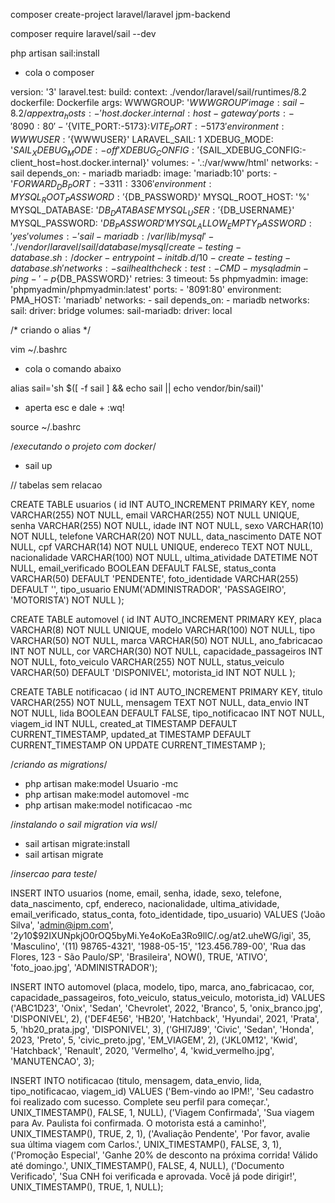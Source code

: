 composer create-project laravel/laravel jpm-backend

composer require laravel/sail --dev


php artisan sail:install

- cola o composer

version: '3'
    laravel.test:
        build:
            context: ./vendor/laravel/sail/runtimes/8.2
            dockerfile: Dockerfile
            args:
                WWWGROUP: '${WWWGROUP}'
        image: sail-8.2/app
        extra_hosts:
            - 'host.docker.internal:host-gateway'
        ports:
            - '8090:80'
            - '${VITE_PORT:-5173}:${VITE_PORT:-5173}'
        environment:
            WWWUSER: '${WWWUSER}'
            LARAVEL_SAIL: 1
            XDEBUG_MODE: '${SAIL_XDEBUG_MODE:-off}'
            XDEBUG_CONFIG: '${SAIL_XDEBUG_CONFIG:-client_host=host.docker.internal}'
        volumes:
            - '.:/var/www/html'
        networks:
            - sail
        depends_on:
            - mariadb
    mariadb:
        image: 'mariadb:10'
        ports:
            - '${FORWARD_DB_PORT:-3311}:3306'
        environment:
            MYSQL_ROOT_PASSWORD: '${DB_PASSWORD}'
            MYSQL_ROOT_HOST: '%'
            MYSQL_DATABASE: '${DB_DATABASE}'
            MYSQL_USER: '${DB_USERNAME}'
            MYSQL_PASSWORD: '${DB_PASSWORD}'
            MYSQL_ALLOW_EMPTY_PASSWORD: 'yes'
        volumes:
            - 'sail-mariadb:/var/lib/mysql'
            - './vendor/laravel/sail/database/mysql/create-testing-database.sh:/docker-entrypoint-initdb.d/10-create-testing-database.sh'
        networks:
            - sail
        healthcheck:
            test:
                - CMD
                - mysqladmin
                - ping
                - '-p${DB_PASSWORD}'
            retries: 3
            timeout: 5s
    phpmyadmin:
        image: 'phpmyadmin/phpmyadmin:latest'
        ports:
          - '8091:80'
        environment:
            PMA_HOST: 'mariadb'
        networks:
            - sail
        depends_on:
            - mariadb
networks:
    sail:
        driver: bridge
volumes:
    sail-mariadb:
        driver: local

/* criando o alias */


vim ~/.bashrc

- cola o comando abaixo

alias sail='sh $([ -f sail ] && echo sail || echo vendor/bin/sail)'

- aperta esc e dale + :wq!

source ~/.bashrc


/*executando o projeto com docker*/

- sail up

// tabelas sem relacao

CREATE TABLE usuarios (
    id INT AUTO_INCREMENT PRIMARY KEY,
    nome VARCHAR(255) NOT NULL,
    email VARCHAR(255) NOT NULL UNIQUE,
    senha VARCHAR(255) NOT NULL,
    idade INT NOT NULL,
    sexo VARCHAR(10) NOT NULL,
    telefone VARCHAR(20) NOT NULL,
    data_nascimento DATE NOT NULL,
    cpf VARCHAR(14) NOT NULL UNIQUE,
    endereco TEXT NOT NULL,
    nacionalidade VARCHAR(100) NOT NULL,
    ultima_atividade DATETIME NOT NULL,
    email_verificado BOOLEAN DEFAULT FALSE,
    status_conta VARCHAR(50) DEFAULT 'PENDENTE',
    foto_identidade VARCHAR(255) DEFAULT '',
    tipo_usuario ENUM('ADMINISTRADOR', 'PASSAGEIRO', 'MOTORISTA') NOT NULL
);


CREATE TABLE automovel (
    id INT AUTO_INCREMENT PRIMARY KEY,
    placa VARCHAR(8) NOT NULL UNIQUE,
    modelo VARCHAR(100) NOT NULL,
    tipo VARCHAR(50) NOT NULL,
    marca VARCHAR(50) NOT NULL,
    ano_fabricacao INT NOT NULL,
    cor VARCHAR(30) NOT NULL,
    capacidade_passageiros INT NOT NULL,
    foto_veiculo VARCHAR(255) NOT NULL,
    status_veiculo VARCHAR(50) DEFAULT 'DISPONIVEL',
    motorista_id INT NOT NULL
);


CREATE TABLE notificacao (
    id INT AUTO_INCREMENT PRIMARY KEY,
    titulo VARCHAR(255) NOT NULL,
    mensagem TEXT NOT NULL,
    data_envio INT NOT NULL,
    lida BOOLEAN DEFAULT FALSE,
    tipo_notificacao INT NOT NULL,
    viagem_id INT NULL,
    created_at TIMESTAMP DEFAULT CURRENT_TIMESTAMP,
    updated_at TIMESTAMP DEFAULT CURRENT_TIMESTAMP ON UPDATE CURRENT_TIMESTAMP
);

/*criando as migrations*/

- php artisan make:model Usuario -mc  
- php artisan make:model automovel -mc  
- php artisan make:model notificacao -mc  

/*instalando o sail migration via wsl*/

- sail artisan migrate:install
- sail artisan migrate


/*insercao para teste*/



INSERT INTO usuarios (nome, email, senha, idade, sexo, telefone, data_nascimento, cpf, endereco, nacionalidade, ultima_atividade, email_verificado, status_conta, foto_identidade, tipo_usuario) 
VALUES 
('João Silva', 'admin@ipm.com', '$2y$10$92IXUNpkjO0rOQ5byMi.Ye4oKoEa3Ro9llC/.og/at2.uheWG/igi', 35, 'Masculino', '(11) 98765-4321', '1988-05-15', '123.456.789-00', 'Rua das Flores, 123 - São Paulo/SP', 'Brasileira', NOW(), TRUE, 'ATIVO', 'foto_joao.jpg', 'ADMINISTRADOR');


INSERT INTO automovel (placa, modelo, tipo, marca, ano_fabricacao, cor, capacidade_passageiros, foto_veiculo, status_veiculo, motorista_id) 
VALUES 
('ABC1D23', 'Onix', 'Sedan', 'Chevrolet', 2022, 'Branco', 5, 'onix_branco.jpg', 'DISPONIVEL', 2),
('DEF4E56', 'HB20', 'Hatchback', 'Hyundai', 2021, 'Prata', 5, 'hb20_prata.jpg', 'DISPONIVEL', 3),
('GHI7J89', 'Civic', 'Sedan', 'Honda', 2023, 'Preto', 5, 'civic_preto.jpg', 'EM_VIAGEM', 2),
('JKL0M12', 'Kwid', 'Hatchback', 'Renault', 2020, 'Vermelho', 4, 'kwid_vermelho.jpg', 'MANUTENCAO', 3);


INSERT INTO notificacao (titulo, mensagem, data_envio, lida, tipo_notificacao, viagem_id) 
VALUES 
('Bem-vindo ao IPM!', 'Seu cadastro foi realizado com sucesso. Complete seu perfil para começar.', UNIX_TIMESTAMP(), FALSE, 1, NULL),
('Viagem Confirmada', 'Sua viagem para Av. Paulista foi confirmada. O motorista está a caminho!', UNIX_TIMESTAMP(), TRUE, 2, 1),
('Avaliação Pendente', 'Por favor, avalie sua última viagem com Carlos.', UNIX_TIMESTAMP(), FALSE, 3, 1),
('Promoção Especial', 'Ganhe 20% de desconto na próxima corrida! Válido até domingo.', UNIX_TIMESTAMP(), FALSE, 4, NULL),
('Documento Verificado', 'Sua CNH foi verificada e aprovada. Você já pode dirigir!', UNIX_TIMESTAMP(), TRUE, 1, NULL);